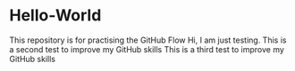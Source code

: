 # Hello-World
This repository is for practising the GitHub Flow
Hi, I am just testing.
This is a second test to improve my GitHub skills
This is a third test to improve my GitHub skills
